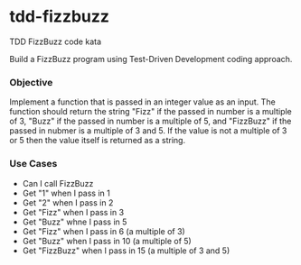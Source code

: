 # tdd-fizzbuzz
TDD FizzBuzz code kata

Build a FizzBuzz program using Test-Driven Development coding approach.

### Objective
Implement a function that is passed in an integer value as an input. The function should return the string "Fizz" if the passed in number is a  multiple of 3, "Buzz" if the passed in number is a multiple of 5, and "FizzBuzz" if the passed in nubmer is a multiple of 3 and 5. If the value is not a multiple of 3 or 5 then the value itself is returned as a string.

### Use Cases
- Can I call FizzBuzz
- Get "1" when I pass in 1
- Get "2" when I pass in 2
- Get "Fizz" when I pass in 3
- Get "Buzz" whne I pass in 5
- Get "Fizz" when I pass in 6 (a multiple of 3)
- Get "Buzz" when I pass in 10 (a multiple of 5)
- Get "FizzBuzz" when I pass in 15 (a multiple of 3 and 5)